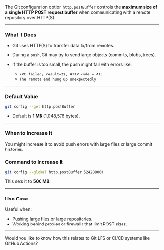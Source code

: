 The Git configuration option `http.postBuffer` controls the **maximum size of a single HTTP POST request buffer** when communicating with a remote repository over HTTP(S).

---

### **What It Does**

* Git uses HTTP(S) to transfer data to/from remotes.
* During a `push`, Git may try to send large objects (commits, blobs, trees).
* If the buffer is too small, the push might fail with errors like:

  * `RPC failed; result=22, HTTP code = 413`
  * `The remote end hung up unexpectedly`

---

### **Default Value**

```bash
git config --get http.postBuffer
```

* Default is **1 MB** (1,048,576 bytes).

---

### **When to Increase It**

You might increase it to avoid push errors with large files or large commit histories.

### **Command to Increase It**

```bash
git config --global http.postBuffer 524288000
```

This sets it to **500 MB**.

---

### **Use Case**

Useful when:

* Pushing large files or large repositories.
* Working behind proxies or firewalls that limit POST sizes.

---

Would you like to know how this relates to Git LFS or CI/CD systems like GitHub Actions?
